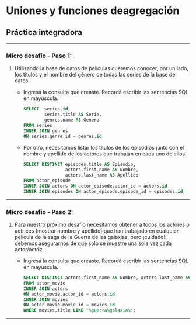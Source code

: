 # Uniones y funciones deagregación

## Práctica integradora

---

### Micro desafío - Paso 1:

1. Utilizando la base de datos de películas queremos conocer, por un lado, los títulos y el nombre del género de todas las series de la base de datos. 

   - Ingresá la consulta que creaste. Recordá escribir las sentencias SQL en mayúscula.

        ``` sql
        SELECT 	series.id,
		        series.title AS Serie, 
		        genres.name AS Genero 
        FROM series
        INNER JOIN genres 
        ON series.genre_id = genres.id
        ```

   - Por otro, necesitamos listar los títulos de los episodios junto con el nombre y apellido de los actores que trabajan en cada uno de ellos.

        ``` sql
        SELECT DISTINCT episodes.title AS Episodio, 
				        actors.first_name AS Nombre, 
                        actors.last_name AS Apellido
        FROM actor_episode
        INNER JOIN actors ON actor_episode.actor_id = actors.id
        INNER JOIN episodes ON actor_episode.episode_id = episodes.id;
        ```

---

### Micro desafío - Paso 2:
1. Para nuestro próximo desafío necesitamos obtener a todos los actores o actrices (mostrar
nombre y apellido) que han trabajado en cualquier película de la saga de la Guerra de las
galaxias, pero ¡cuidado!: debemos asegurarnos de que solo se muestre una sola vez cada
actor/actriz.

   - Ingresá la consulta que creaste. Recordá escribir las sentencias SQL en mayúscula.

        ``` sql
        SELECT DISTINCT actors.first_name AS Nombre, actors.last_name AS Apellido
        FROM actor_movie
        INNER JOIN actors 
        ON actor_movie.actor_id = actors.id
        INNER JOIN movies 
        ON actor_movie.movie_id = movies.id
        WHERE movies.title LIKE "%guerra%galaxia%";
        ```

---
